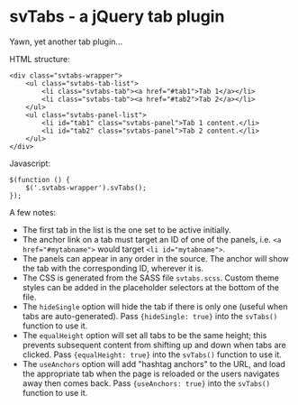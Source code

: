 
svTabs - a jQuery tab plugin
=================================================

Yawn, yet another tab plugin...

HTML structure:

	<div class="svtabs-wrapper">
		<ul class="svtabs-tab-list">
			<li class="svtabs-tab"><a href="#tab1">Tab 1</a></li>
			<li class="svtabs-tab"><a href="#tab2">Tab 2</a></li>
		</ul>
		<ul class="svtabs-panel-list">
			<li id="tab1" class="svtabs-panel">Tab 1 content.</li>
			<li id="tab2" class="svtabs-panel">Tab 2 content.</li>
		</ul>
	</div>

Javascript:

	$(function () {
		$('.svtabs-wrapper').svTabs();
	});

A few notes:

- The first tab in the list is the one set to be active initially.
- The anchor link on a tab must target an ID of one of the panels, i.e. `<a href="#mytabname">` would target `<li id="mytabname">`.
- The panels can appear in any order in the source. The anchor will show the tab with the corresponding ID, wherever it is.
- The CSS is generated from the SASS file `svtabs.scss`. Custom theme styles can be added in the placeholder selectors at the bottom of the file.
- The `hideSingle` option will hide the tab if there is only one (useful when tabs are auto-generated). Pass `{hideSingle: true}` into the `svTabs()` function to use it.
- The `equalHeight` option will set all tabs to be the same height; this prevents subsequent content from shifting up and down when tabs are clicked. Pass `{equalHeight: true}` into the `svTabs()` function to use it.
- The `useAnchors` option will add "hashtag anchors" to the URL, and load the appropriate tab when the page is reloaded or the users navigates away then comes back. Pass `{useAnchors: true}` into the `svTabs()` function to use it.
